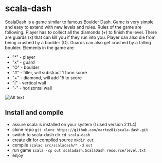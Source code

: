 # scala-dash
ScalaDash is a game similar to famous Boulder Dash. Game is very simple and easy to extend with new levels and rules.
Rules of the game are following.
Player has to collect all the diamonds (+) to finish the level. There are guards (x) that can kill you if they run into you.
Player can also die from being crushed by a boulder (O). Guards can also get crushed by a falling boulder.
Elements in the game are:
- "*" - player
- "x" - guard
- "O" - boulder
- "#" - filler, will substract 1 form score
- "+" - diamond, will add 15 to score
- "|" - vertical wall
- "-" - horizontal wall

![Alt text](https://github.com/martez81/scala-dash/blob/master/resource/img/screenshot1.png)

## Install and compile
- assure scala is installed on your system (I used version 2.11.4)
- clone repo `git clone https://github.com/martez81/scala-dash.git`
- switch to scala-dash dir `cd scala-dash`
- create dir for compiled source `mkdir out` 
- compile `scalac src/scaladash/* -d out`
- run game `scala -cp out scaladash.ScalaDash resource/level.txt`
- enjoy
